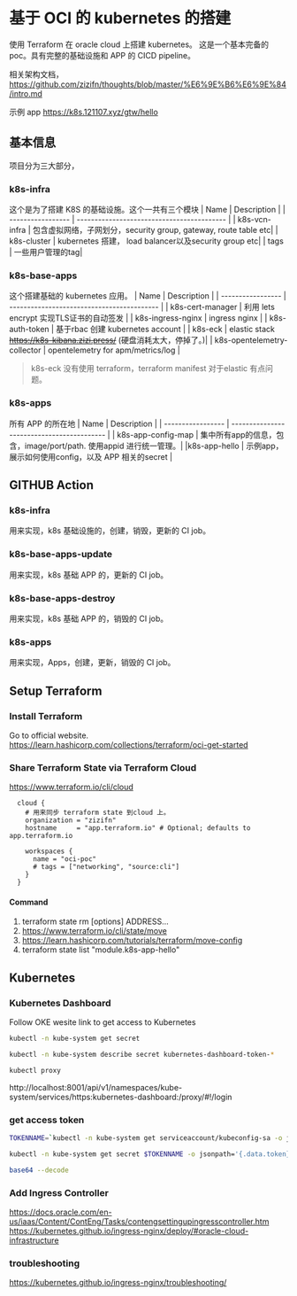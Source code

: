 # 基于 OCI 的 kubernetes 的搭建

使用 Terraform 在 oracle cloud 上搭建 kubernetes。 这是一个基本完备的 poc。具有完整的基础设施和 APP 的 CICD pipeline。

相关架构文档， https://github.com/zizifn/thoughts/blob/master/%E6%9E%B6%E6%9E%84/intro.md

示例 app https://k8s.121107.xyz/gtw/hello

## 基本信息

项目分为三大部分，

### k8s-infra

这个是为了搭建 K8S 的基础设施。这个一共有三个模块
| Name              | Description                                |
| ----------------- | ------------------------------------------ |
| k8s-vcn-infra     | 包含虚拟网络，子网划分，security group, gateway, route table etc|
| k8s-cluster     | kubernetes 搭建， load balancer以及security group etc|
| tags    | 一些用户管理的tag|

### k8s-base-apps

这个搭建基础的 kubernetes 应用。
| Name              | Description                                |
| ----------------- | ------------------------------------------ |
| k8s-cert-manager     | 利用 lets encrypt 实现TLS证书的自动签发 |
| k8s-ingress-nginx     | ingress nginx |
| k8s-auth-token     | 基于rbac 创建 kubernetes account |
| k8s-eck     | elastic stack ~~https://k8s-kibana.zizi.press/~~ (硬盘消耗太大，停掉了。)|
| k8s-opentelemetry-collector     | opentelemetry for apm/metrics/log |

> k8s-eck 没有使用 terraform，terraform manifest 对于elastic 有点问题。
### k8s-apps

所有 APP 的所在地
| Name              | Description                                |
| ----------------- | ------------------------------------------ |
| k8s-app-config-map     | 集中所有app的信息，包含，image/port/path. 使用appid 进行统一管理。|
|k8s-app-hello     | 示例app，展示如何使用config，以及 APP 相关的secret |

## GITHUB Action

### k8s-infra

 用来实现，k8s 基础设施的，创建，销毁，更新的 CI job。

### k8s-base-apps-update

 用来实现，k8s 基础 APP 的，更新的 CI job。

### k8s-base-apps-destroy

 用来实现，k8s 基础 APP 的，销毁的 CI job。

### k8s-apps

 用来实现，Apps，创建，更新，销毁的 CI job。

## Setup Terraform

### Install Terraform

Go to official website.
https://learn.hashicorp.com/collections/terraform/oci-get-started
### Share Terraform State via Terraform Cloud

https://www.terraform.io/cli/cloud

``` hcl
  cloud {
    # 用来同步 terraform state 到cloud 上。
    organization = "zizifn"
    hostname     = "app.terraform.io" # Optional; defaults to app.terraform.io

    workspaces {
      name = "oci-poc"
      # tags = ["networking", "source:cli"]
    }
  }
```

#### Command
1. terraform state rm [options] ADDRESS...
2. https://www.terraform.io/cli/state/move
3. https://learn.hashicorp.com/tutorials/terraform/move-config
4. terraform state list "module.k8s-app-hello"

## Kubernetes 

### Kubernetes Dashboard

Follow OKE wesite link to get access to Kubernetes

``` bash
kubectl -n kube-system get secret

kubectl -n kube-system describe secret kubernetes-dashboard-token-*

kubectl proxy
```

http://localhost:8001/api/v1/namespaces/kube-system/services/https:kubernetes-dashboard:/proxy/#!/login

### get access token

``` bash
TOKENNAME=`kubectl -n kube-system get serviceaccount/kubeconfig-sa -o jsonpath='{.secrets[0].name}'`

kubectl -n kube-system get secret $TOKENNAME -o jsonpath='{.data.token}'

base64 --decode
```
### Add Ingress Controller

https://docs.oracle.com/en-us/iaas/Content/ContEng/Tasks/contengsettingupingresscontroller.htm
https://kubernetes.github.io/ingress-nginx/deploy/#oracle-cloud-infrastructure


### troubleshooting
https://kubernetes.github.io/ingress-nginx/troubleshooting/
